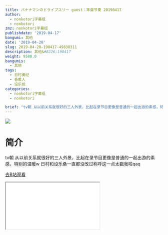 ```yaml
---
title: バナナマンのドライブスリー guest：笨蛋节奏 20190417
author:
  - nonkotori字幕组
  - nonkotori
zmz: nonkotori字幕组
publishdate: '2019-04-17'
bangumi: 其他
date: '2019-04-20'
slug: 2019-04-20-190417-49838311
description: 其他&#8226;190417
weight: 9580.0
bangumis:
  - 其他
tags:
  - 日村勇纪
  - 香蕉人
  - 设乐统
categories:
  - nonkotori字幕组
  - nonkotori

brief: "tv朝 从以前关系就很好的三人外景，比起在录节目更像是普通的一起出游的素感，特别的温暖w 日村和设乐桑一直都没改过称呼这一点太戳我啦qaq"
---
```

![](https://raw.githubusercontent.com/tcgriffith/owaraisite/master/static/tmpimg/WS4V69T.jpg)
# 简介  
tv朝
从以前关系就很好的三人外景，比起在录节目更像是普通的一起出游的素感，特别的温暖w
日村和设乐桑一直都没改过称呼这一点太戳我啦qaq  

[去B站观看](https://www.bilibili.com/video/av49838311/)
<div class ="resp-container"><iframe class="testiframe" src="//player.bilibili.com/player.html?aid=49838311"", scrolling="no", allowfullscreen="true" > </iframe></div> 
